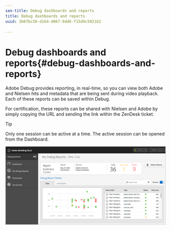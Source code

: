 ```yaml
---
seo-title: Debug dashboards and reports
title: Debug dashboards and reports
uuid: 3b6fbc58-d164-4067-9dd6-f15d9c5921b2

---
```


# Debug dashboards and reports{#debug-dashboards-and-reports}

Adobe Debug provides reporting, in real-time, so you can view both Adobe and Nielsen hits and metadata that are being sent during video playback. Each of these reports can be saved within Debug.

For certification, these reports can be shared with Nielsen and Adobe by simply copying the URL and sending the link within the ZenDesk ticket.

>[!TIP]
>
>Only one session can be active at a time. The active session can be opened from the Dashboard.

![](assets/debug-dashboard.png)


